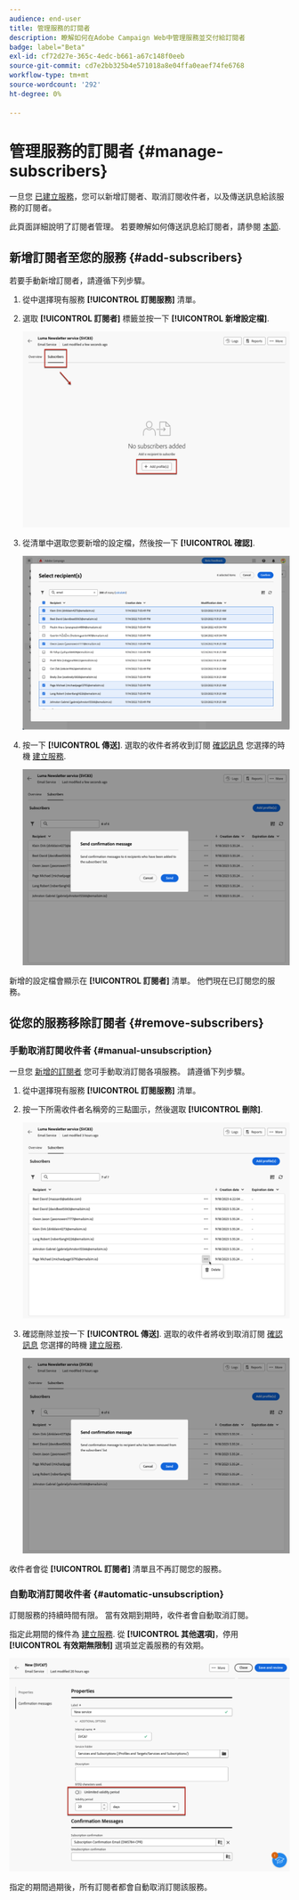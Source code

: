 ```yaml
---
audience: end-user
title: 管理服務的訂閱者
description: 瞭解如何在Adobe Campaign Web中管理服務並交付給訂閱者
badge: label="Beta"
exl-id: cf72d27e-365c-4edc-b661-a67c148f0eeb
source-git-commit: cd7e2bb325b4e571018a8e04ffa0eaef74fe6768
workflow-type: tm+mt
source-wordcount: '292'
ht-degree: 0%

---
```


# 管理服務的訂閱者 {#manage-subscribers}

一旦您 [已建立服務](manage-services.md#create-service)，您可以新增訂閱者、取消訂閱收件者，以及傳送訊息給該服務的訂閱者。

此頁面詳細說明了訂閱者管理。 若要瞭解如何傳送訊息給訂閱者，請參閱 [本節](../msg/send-to-subscribers.md).

## 新增訂閱者至您的服務 {#add-subscribers}

若要手動新增訂閱者，請遵循下列步驟。

1. 從中選擇現有服務 **[!UICONTROL 訂閱服務]** 清單。

1. 選取 **[!UICONTROL 訂閱者]** 標籤並按一下 **[!UICONTROL 新增設定檔]**.

   ![](assets/service-subscribers-tab.png)

1. 從清單中選取您要新增的設定檔，然後按一下 **[!UICONTROL 確認]**.

   ![](assets/service-subscribers-select-profiles.png)

1. 按一下 **[!UICONTROL 傳送]**.<!--if you click cancel, does it mean that no message is sent but recipients are still subscribed, or they are not subscribed? it's 2 different actions in the console)--> 選取的收件者將收到訂閱 [確認訊息](manage-services.md#create-confirmation-message) 您選擇的時機 [建立服務](manage-services.md#create-service).

   ![](assets/service-subscribers-confirmation-msg.png)

新增的設定檔會顯示在 **[!UICONTROL 訂閱者]** 清單。 他們現在已訂閱您的服務。

## 從您的服務移除訂閱者 {#remove-subscribers}

### 手動取消訂閱收件者 {#manual-unsubscription}

一旦您 [新增的訂閱者](#add-subscribers) 您可手動取消訂閱各項服務。 請遵循下列步驟。

1. 從中選擇現有服務 **[!UICONTROL 訂閱服務]** 清單。

1. 按一下所需收件者名稱旁的三點圖示，然後選取 **[!UICONTROL 刪除]**.

   ![](assets/service-subscribers-delete.png)

1. 確認刪除並按一下 **[!UICONTROL 傳送]**. 選取的收件者將收到取消訂閱 [確認訊息](manage-services.md#create-confirmation-message) 您選擇的時機 [建立服務](manage-services.md#create-service).

   ![](assets/service-subscribers-delete-confirmation.png)

收件者會從 **[!UICONTROL 訂閱者]** 清單且不再訂閱您的服務。

### 自動取消訂閱收件者 {#automatic-unsubscription}

訂閱服務的持續時間有限。 當有效期到期時，收件者會自動取消訂閱。

指定此期間的條件為 [建立服務](manage-services.md#create-service). 從 **[!UICONTROL 其他選項]**，停用 **[!UICONTROL 有效期無限制]** 選項並定義服務的有效期。

![](assets/service-create-validity-period.png)

指定的期間過期後，所有訂閱者都會自動取消訂閱該服務。
